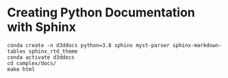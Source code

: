# Creating Python Documentation with Sphinx

``` shell
conda create -n d3ddocs python=3.8 sphinx myst-parser sphinx-markdown-tables sphinx_rtd_theme
conda activate d3ddocs
cd complex/docs/
make html
```